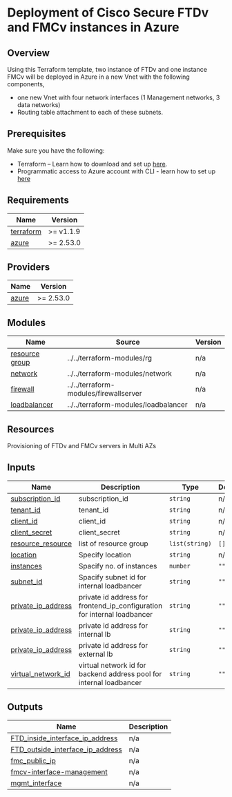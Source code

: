 <!-- BEGIN_TF_DOCS -->
# Deployment of Cisco Secure FTDv and FMCv instances in Azure

## Overview

Using this Terraform template, two instance of FTDv and one instance FMCv will be deployed in  Azure in a new Vnet with the following components,

- one new Vnet with four network interfaces (1 Management networks, 3 data networks)
- Routing table attachment to each of these subnets.

## Prerequisites

Make sure you have the following:

- Terraform – Learn how to download and set up [here](https://learn.hashicorp.com/terraform/getting-started/install.html).
- Programmatic access to Azure account with CLI - learn how to set up [here](https://docs.microsoft.com/en-us/cli/azure/authenticate-azure-cli)

## Requirements

| Name | Version |
|------|---------|
| <a name="requirement_terraform"></a> [terraform](#requirement\_terraform) | >= v1.1.9 |
| <a name="requirement_azure"></a> [azure](#requirement\_azure) | >= 2.53.0 |

## Providers

| Name | Version |
|------|---------|
| <a name="requirement_azure"></a> [azure](#requirement\_azure) | >= 2.53.0 |

## Modules

| Name | Source | Version |
|------|--------|---------|
| <a name="module_resource_group"></a> [resource group](#module\_instance) | ../../terraform-modules/rg | n/a |
| <a name="module_service_network"></a> [network](#module\_service\_network) | ../../terraform-modules/network | n/a |
| <a name="module_firewall_server"></a> [firewall](#module\_service\_network) | ../../terraform-modules/firewallserver | n/a |
| <a name="loadbancer"></a> [loadbalancer](#module\_service\_loadbalncer) | ../../terraform-modules/loadbalancer | n/a |

## Resources

Provisioning of FTDv and FMCv servers in Multi AZs

## Inputs

| Name | Description | Type | Default | Required |
|------|-------------|------|---------|:--------:|
| <a name="subscription_id"></a> [subscription\_id](#input\_subscription\_id) | subscription_id | `string` | n/a | yes |
| <a name="tenant_id"></a> [tenant\_id](#input\_tenant\_id) | tenant_id | `string` | n/a | yes |
| <a name="client_id"></a> [client\_id](#input\_client\_id) | client_id | `string` | n/a | yes |
| <a name="client_secret"></a> [client\_secret](#input\client\_secret) |client\_secret | `string` | n/a | yes |
| <a name="resource_group"></a> [resource\_resource](#input\_resource\_group) | list of resource group| `list(string)` | `[]` | yes |
| <a name="location"></a> [location](#location) | Specify location | `string` |  n/a | yes |
| <a name="instances"></a> [instances](#instances) |Spacify no. of instances | `number` | `""` | yes|
| <a name="subnet id"></a> [subnet_id](#subnetid) |Spacify subnet id for internal loadbancer | `string` | `""` | yes|
| <a name="private id address for frontend_ip_configuration"></a> [private_ip_address](#privateipaddesss) |private id address for frontend_ip_configuration for internal loadbancer | `string` | `""` | yes|
| <a name="private id address for internal lb"></a> [private_ip_address](#privateipaddesss) |private id address for internal lb | `string` | `""` | yes|
| <a name="private id address for external lb"></a> [private_ip_address](#privateipaddesss) |private id address for external lb | `string` | `""` | yes|
| <a name="virtual network id"></a> [virtual_network_id ](#virtualnetworkid) |virtual network id  for backend address pool for internal loadbancer | `string` | `""` | yes|

## Outputs

| Name | Description |
|------|-------------|
| <a name="output_FTD_inside_interface_ip_address"></a> [FTD\_inside\_interface\_ip\_address](#output\_FTD\_inside\_interface\_ip\_address) | n/a |
| <a name="output_FTD_outside_interface_ip_address"></a> [FTD\_outside\_interface\_ip\_address](#output\_FTD\_outside\_interface\_ip\_address) | n/a |
| <a name="output_fmc_public_ip"></a> [fmc\_public\_ip](#output\_fmc\_public\_ip) | n/a |
| <a name="output_fmcv-interface-management"></a> [fmcv-interface-management](#output\_fmcv-interface-management) | n/a |
| <a name="output_mgmt_interface"></a> [mgmt\_interface](#output\_mgmt\_interface) | n/a |
<!-- END_TF_DOCS -->

